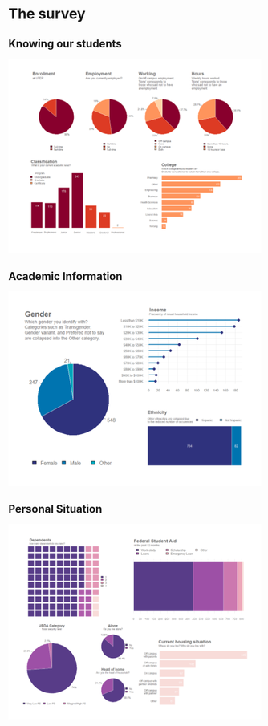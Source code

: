# The survey

## Knowing our students
![](/Image/FinalProject-DB-1.png)
## Academic Information
![](/Image/FinalProject-DB-2.png)
## Personal Situation
![](/Image/FinalProject-DB-3.png)
